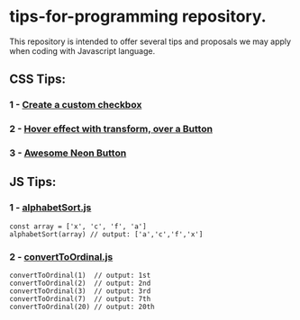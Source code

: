 # tips-for-programming repository.
This repository is intended to offer several tips and proposals we may apply when coding with Javascript language.

## CSS Tips:

### 1 - [Create a custom checkbox](https://github.com/carlosmedina-io/tips-js/blob/main/css-tips/custom-checkbox.html)

### 2 - [Hover effect with transform, over a Button](https://github.com/carlosmedina-io/tips-js/blob/main/css-tips/hover-effect-in-button.html)

### 3 - [Awesome Neon Button](https://github.com/carlosmedina-io/tips-js/blob/main/css-tips/neon-submit-button.html)

## JS Tips:

### 1 - [alphabetSort.js](https://github.com/carlosmedina-io/tips-js/blob/main/js-tips/alphabetSort.js)
```
const array = ['x', 'c', 'f', 'a']
alphabetSort(array) // output: ['a','c','f','x']
```

### 2 - [convertToOrdinal.js](https://github.com/carlosmedina-io/tips-js/blob/main/js-tips/convertToOrdinal.js)
```
convertToOrdinal(1)  // output: 1st
convertToOrdinal(2)  // output: 2nd
convertToOrdinal(3)  // output: 3rd
convertToOrdinal(7)  // output: 7th
convertToOrdinal(20) // output: 20th
```